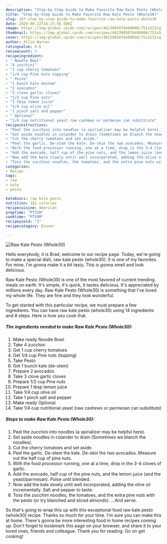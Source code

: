 ```yaml
---
description: "Step-by-Step Guide to Make Favorite Raw Kale Pesto (Whole30)"
title: "Step-by-Step Guide to Make Favorite Raw Kale Pesto (Whole30)"
slug: 167-step-by-step-guide-to-make-favorite-raw-kale-pesto-whole30
date: 2020-06-22T16:37:56.508Z
image: https://img-global.cpcdn.com/recipes/4623085076480000/751x532cq70/raw-kale-pesto-whole30-recipe-main-photo.jpg
thumbnail: https://img-global.cpcdn.com/recipes/4623085076480000/751x532cq70/raw-kale-pesto-whole30-recipe-main-photo.jpg
cover: https://img-global.cpcdn.com/recipes/4623085076480000/751x532cq70/raw-kale-pesto-whole30-recipe-main-photo.jpg
author: Allie Warner
ratingvalue: 4.6
reviewcount: 3
recipeingredient:
- " Noodle Bowl"
- "4 zucchini"
- "1 cup cherry tomatoes"
- "1/4 cup Pine nuts topping"
- " Pesto"
- "1 bunch kale destem"
- "2 avocados"
- "3 clove garlic cloves"
- "1/2 cup Pine nuts"
- "1 tbsp lemon juice"
- "1/4 cup olive oil"
- "1 pinch salt and pepper"
- " Optional"
- "1/4 cup nutritional yeast raw cashews or parmesan can substitute"
recipeinstructions:
- "Peel the zucchini into noodles (a spirializer may be helpful here)."
- "Set aside noodles in colander to drain (Sometimes we blanch the noodles)."
- "Cut the cherry tomatoes and set aside."
- "Peel the garlic. De-stem the kale. De-skin the two avocados. Measure out the half cup of pine nuts."
- "With the food processor running, one at a time, drop in the 3-4 cloves of garlic."
- "Add the avocado, half cup of the pine nuts, and the lemon juice (and the yeast/parmesan). Pulse until blended."
- "Now add the kale slowly until well incorporated, adding the olive oil incrementally. Salt and pepper to taste."
- "Toss the zucchini noodles, the tomatoes, and the extra pine nuts with the pesto (or try blanched and sliced almonds). ...And serve."
categories:
- Recipe
tags:
- raw
- kale
- pesto

katakunci: raw kale pesto 
nutrition: 161 calories
recipecuisine: American
preptime: "PT31M"
cooktime: "PT59M"
recipeyield: "3"
recipecategory: Dinner

---
```



![Raw Kale Pesto (Whole30)](https://img-global.cpcdn.com/recipes/4623085076480000/751x532cq70/raw-kale-pesto-whole30-recipe-main-photo.jpg)

Hello everybody, it is Brad, welcome to our recipe page. Today, we're going to make a special dish, raw kale pesto (whole30). It is one of my favorites. For mine, I'm gonna make it a bit tasty. This is gonna smell and look delicious.



Raw Kale Pesto (Whole30) is one of the most favored of current trending meals on earth. It's simple, it's quick, it tastes delicious. It's appreciated by millions every day. Raw Kale Pesto (Whole30) is something that I've loved my whole life. They are fine and they look wonderful.


To get started with this particular recipe, we must prepare a few ingredients. You can have raw kale pesto (whole30) using 14 ingredients and 8 steps. Here is how you cook that.

##### The ingredients needed to make Raw Kale Pesto (Whole30):

1. Make ready  Noodle Bowl
1. Take 4 zucchini
1. Get 1 cup cherry tomatoes
1. Get 1/4 cup Pine nuts (topping)
1. Take  Pesto
1. Get 1 bunch kale (de-stem)
1. Prepare 2 avocados
1. Take 3 clove garlic cloves
1. Prepare 1/2 cup Pine nuts
1. Prepare 1 tbsp lemon juice
1. Take 1/4 cup olive oil
1. Take 1 pinch salt and pepper
1. Make ready  Optional
1. Take 1/4 cup nutritional yeast (raw cashews or parmesan can substitute)




##### Steps to make Raw Kale Pesto (Whole30):

1. Peel the zucchini into noodles (a spirializer may be helpful here).
1. Set aside noodles in colander to drain (Sometimes we blanch the noodles).
1. Cut the cherry tomatoes and set aside.
1. Peel the garlic. De-stem the kale. De-skin the two avocados. Measure out the half cup of pine nuts.
1. With the food processor running, one at a time, drop in the 3-4 cloves of garlic.
1. Add the avocado, half cup of the pine nuts, and the lemon juice (and the yeast/parmesan). Pulse until blended.
1. Now add the kale slowly until well incorporated, adding the olive oil incrementally. Salt and pepper to taste.
1. Toss the zucchini noodles, the tomatoes, and the extra pine nuts with the pesto (or try blanched and sliced almonds). ...And serve.




So that's going to wrap this up with this exceptional food raw kale pesto (whole30) recipe. Thanks so much for your time. I'm sure you can make this at home. There's gonna be more interesting food in home recipes coming up. Don't forget to bookmark this page on your browser, and share it to your loved ones, friends and colleague. Thank you for reading. Go on get cooking!
